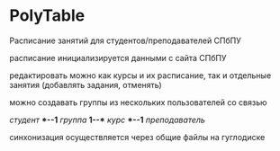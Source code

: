 # PolyTable
Расписание занятий для студентов/преподавателей СПбПУ

расписание инициализируется данными с сайта СПбПУ

редактировать можно как курсы и их расписание, так и отдельные занятия (добавлять задания, отменять)

можно создавать группы из нескольких пользователей со связью

*студент* __*--1__ *группа* __1--*__ *курс* __*--1__ *преподаватель*

синхонизация осуществляется через общие файлы на гуглодиске 
